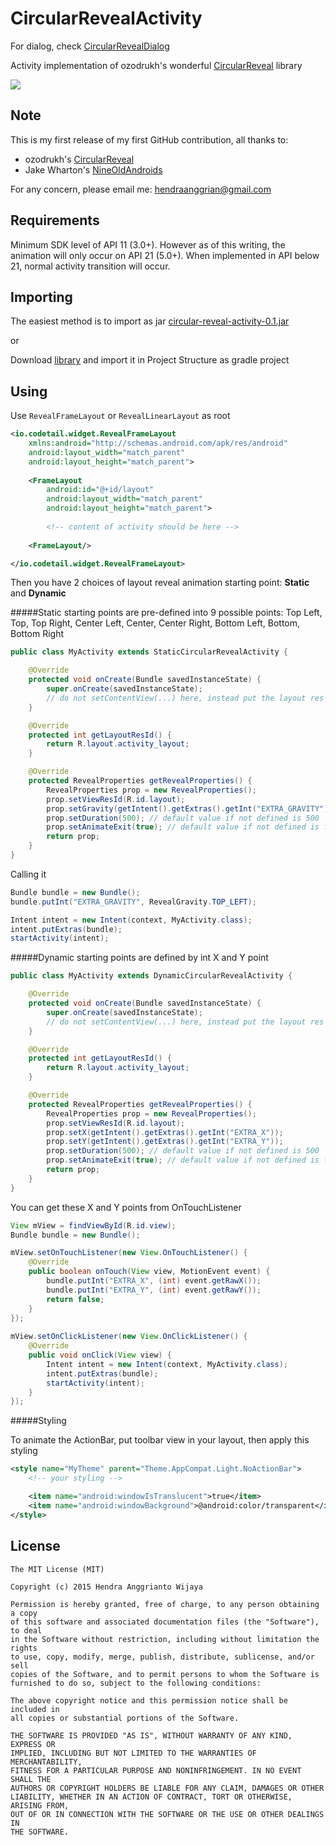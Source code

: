 CircularRevealActivity
======================

For dialog, check <a href="https://github.com/HendraAnggrian/CircularRevealDialog">CircularRevealDialog<a/>

Activity implementation of ozodrukh's wonderful <a href="https://github.com/ozodrukh/CircularReveal">CircularReveal<a/> library

<img src="http://i.imgur.com/JrUkWYe.gif" />

Note
----

This is my first release of my first GitHub contribution, all thanks to:
- ozodrukh's <a href="https://github.com/ozodrukh/CircularReveal">CircularReveal<a/>
- Jake Wharton's <a href="https://github.com/JakeWharton/NineOldAndroids">NineOldAndroids<a/>

For any concern, please email me: hendraanggrian@gmail.com

Requirements
------------

Minimum SDK level of API 11 (3.0+). However as of this writing, the animation will only occur on API 21 (5.0+). When implemented in API below 21, normal activity transition will occur.

Importing
---------

The easiest method is to import as jar <a href="https://github.com/HendraAnggrian/CircularRevealActivity/blob/master/circularrevealactivity/release/circular-reveal-activity-0.1.jar?raw=true">circular-reveal-activity-0.1.jar<a/>

or

Download <a href="https://github.com/HendraAnggrian/CircularRevealActivity/tree/master/circularrevealactivity">library<a/> and import it in Project Structure as gradle project

Using
-----

Use `RevealFrameLayout` or `RevealLinearLayout` as root

```xml
<io.codetail.widget.RevealFrameLayout
    xmlns:android="http://schemas.android.com/apk/res/android"
    android:layout_width="match_parent"
    android:layout_height="match_parent">
    
    <FrameLayout
        android:id="@+id/layout"
        android:layout_width="match_parent"
        android:layout_height="match_parent">
        
        <!-- content of activity should be here -->
        
    <FrameLayout/>

</io.codetail.widget.RevealFrameLayout>
```

Then you have 2 choices of layout reveal animation starting point: **Static** and **Dynamic**

#####Static starting points are pre-defined into 9 possible points: Top Left, Top, Top Right, Center Left, Center, Center Right, Bottom Left, Bottom, Bottom Right

```java
public class MyActivity extends StaticCircularRevealActivity {

    @Override
    protected void onCreate(Bundle savedInstanceState) {
        super.onCreate(savedInstanceState);
        // do not setContentView(...) here, instead put the layout res id below
    }

    @Override
    protected int getLayoutResId() {
        return R.layout.activity_layout;
    }

    @Override
    protected RevealProperties getRevealProperties() {
        RevealProperties prop = new RevealProperties();
        prop.setViewResId(R.id.layout);
        prop.setGravity(getIntent().getExtras().getInt("EXTRA_GRAVITY"));
        prop.setDuration(500); // default value if not defined is 500
        prop.setAnimateExit(true); // default value if not defined is false
        return prop;
    }
}
```

Calling it

```java
Bundle bundle = new Bundle();
bundle.putInt("EXTRA_GRAVITY", RevealGravity.TOP_LEFT);

Intent intent = new Intent(context, MyActivity.class);
intent.putExtras(bundle);
startActivity(intent);
```

#####Dynamic starting points are defined by int X and Y point

```java
public class MyActivity extends DynamicCircularRevealActivity {

    @Override
    protected void onCreate(Bundle savedInstanceState) {
        super.onCreate(savedInstanceState);
        // do not setContentView(...) here, instead put the layout res id below
    }

    @Override
    protected int getLayoutResId() {
        return R.layout.activity_layout;
    }

    @Override
    protected RevealProperties getRevealProperties() {
        RevealProperties prop = new RevealProperties();
        prop.setViewResId(R.id.layout);
        prop.setX(getIntent().getExtras().getInt("EXTRA_X"));
        prop.setY(getIntent().getExtras().getInt("EXTRA_Y"));
        prop.setDuration(500); // default value if not defined is 500
        prop.setAnimateExit(true); // default value if not defined is false
        return prop;
    }
}
```

You can get these X and Y points from OnTouchListener

```java
View mView = findViewById(R.id.view);
Bundle bundle = new Bundle();

mView.setOnTouchListener(new View.OnTouchListener() {
    @Override
    public boolean onTouch(View view, MotionEvent event) {
        bundle.putInt("EXTRA_X", (int) event.getRawX());
        bundle.putInt("EXTRA_Y", (int) event.getRawY());
        return false;
    }
});
        
mView.setOnClickListener(new View.OnClickListener() {
    @Override
    public void onClick(View view) {
        Intent intent = new Intent(context, MyActivity.class);
        intent.putExtras(bundle);
        startActivity(intent);
    }
});
```

#####Styling

To animate the ActionBar, put toolbar view in your layout, then apply this styling

```xml
<style name="MyTheme" parent="Theme.AppCompat.Light.NoActionBar">
    <!-- your styling -->

    <item name="android:windowIsTranslucent">true</item>
    <item name="android:windowBackground">@android:color/transparent</item>
</style>
```

License
--------

    The MIT License (MIT)

    Copyright (c) 2015 Hendra Anggrianto Wijaya
    
    Permission is hereby granted, free of charge, to any person obtaining a copy
    of this software and associated documentation files (the "Software"), to deal
    in the Software without restriction, including without limitation the rights
    to use, copy, modify, merge, publish, distribute, sublicense, and/or sell
    copies of the Software, and to permit persons to whom the Software is
    furnished to do so, subject to the following conditions:
    
    The above copyright notice and this permission notice shall be included in
    all copies or substantial portions of the Software.
    
    THE SOFTWARE IS PROVIDED "AS IS", WITHOUT WARRANTY OF ANY KIND, EXPRESS OR
    IMPLIED, INCLUDING BUT NOT LIMITED TO THE WARRANTIES OF MERCHANTABILITY,
    FITNESS FOR A PARTICULAR PURPOSE AND NONINFRINGEMENT. IN NO EVENT SHALL THE
    AUTHORS OR COPYRIGHT HOLDERS BE LIABLE FOR ANY CLAIM, DAMAGES OR OTHER
    LIABILITY, WHETHER IN AN ACTION OF CONTRACT, TORT OR OTHERWISE, ARISING FROM,
    OUT OF OR IN CONNECTION WITH THE SOFTWARE OR THE USE OR OTHER DEALINGS IN
    THE SOFTWARE.
